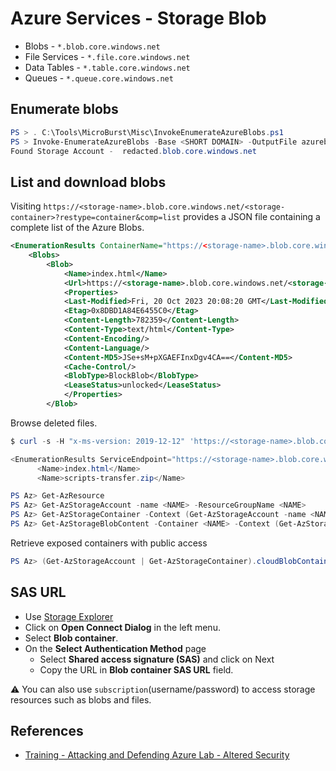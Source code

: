 # Azure Services - Storage Blob

* Blobs - `*.blob.core.windows.net`
* File Services - `*.file.core.windows.net`
* Data Tables - `*.table.core.windows.net`
* Queues - `*.queue.core.windows.net`

## Enumerate blobs

```powershell
PS > . C:\Tools\MicroBurst\Misc\InvokeEnumerateAzureBlobs.ps1
PS > Invoke-EnumerateAzureBlobs -Base <SHORT DOMAIN> -OutputFile azureblobs.txt
Found Storage Account -  redacted.blob.core.windows.net
```

## List and download blobs

Visiting `https://<storage-name>.blob.core.windows.net/<storage-container>?restype=container&comp=list` provides a JSON file containing a complete list of the Azure Blobs.

```xml
<EnumerationResults ContainerName="https://<storage-name>.blob.core.windows.net/<storage-container>">
    <Blobs>
        <Blob>
            <Name>index.html</Name>
            <Url>https://<storage-name>.blob.core.windows.net/<storage-container>/index.html</Url>
            <Properties>
            <Last-Modified>Fri, 20 Oct 2023 20:08:20 GMT</Last-Modified>
            <Etag>0x8DBD1A84E6455C0</Etag>
            <Content-Length>782359</Content-Length>
            <Content-Type>text/html</Content-Type>
            <Content-Encoding/>
            <Content-Language/>
            <Content-MD5>JSe+sM+pXGAEFInxDgv4CA==</Content-MD5>
            <Cache-Control/>
            <BlobType>BlockBlob</BlobType>
            <LeaseStatus>unlocked</LeaseStatus>
            </Properties>
        </Blob>
```

Browse deleted files.

```ps1
$ curl -s -H "x-ms-version: 2019-12-12" 'https://<storage-name>.blob.core.windows.net/<storage-container>?restype=container&comp=list&include=versions' | xmllint --format - | grep Name

<EnumerationResults ServiceEndpoint="https://<storage-name>.blob.core.windows.net/" ContainerName="<storage-container>">
      <Name>index.html</Name>
      <Name>scripts-transfer.zip</Name>
```

```powershell
PS Az> Get-AzResource
PS Az> Get-AzStorageAccount -name <NAME> -ResourceGroupName <NAME>
PS Az> Get-AzStorageContainer -Context (Get-AzStorageAccount -name <NAME> -ResourceGroupName <NAME>).context
PS Az> Get-AzStorageBlobContent -Container <NAME> -Context (Get-AzStorageAccount -name <NAME> -ResourceGroupName <NAME>).context -Blob
```

Retrieve exposed containers with public access

```ps1
PS Az> (Get-AzStorageAccount | Get-AzStorageContainer).cloudBlobContainer | select Uri,@{n='PublicAccess';e={$_.Properties.PublicAccess}}
```

## SAS URL

* Use [Storage Explorer](https://azure.microsoft.com/en-us/features/storage-explorer/)
* Click on **Open Connect Dialog** in the left menu.
* Select **Blob container**.
* On the **Select Authentication Method** page
    * Select **Shared access signature (SAS)** and click on Next
    * Copy the URL in **Blob container SAS URL** field.

:warning: You can also use `subscription`(username/password) to access storage resources such as blobs and files.

## References

* [Training - Attacking and Defending Azure Lab - Altered Security](https://www.alteredsecurity.com/azureadlab)
